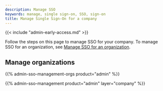 ```yaml
---
description: Manage SSO
keywords: manage, single sign-on, SSO, sign-on
title: Manage Single Sign-On for a company
---
```


{{< include "admin-early-access.md" >}}

Follow the steps on this page to manage SSO for your company. To manage SSO for an organization, see [Manage SSO for an organization](/admin/organization/security-settings/sso-management/).

## Manage organizations

{{% admin-sso-management-orgs product="admin" %}}

{{% admin-sso-management product="admin" layer="company" %}}
